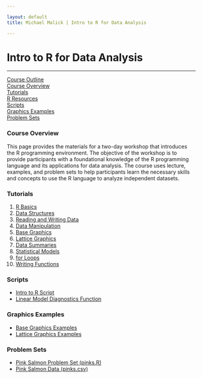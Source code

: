 ```yaml
---

layout: default
title: Michael Malick | Intro to R for Data Analysis

---
```

 

# Intro to R for Data Analysis

---

<div class = navigation> 
   <a href="/r-intro/outline.html">Course Outline</a> </br>
   <a href="#overview">Course Overview</a> </br>
   <a href="#tutorials">Tutorials</a> </br>
   <a href="/r-intro/resources.html">R Resources</a> </br>
   <a href="#scripts">Scripts</a> </br>
   <a href="#graphicsexamples">Graphics Examples</a> </br>
   <a href="#problems">Problem Sets</a> </br>
</div>



<a id="overview"></a>
### Course Overview
This page provides the materials for a two-day workshop that
introduces the R programming environment. The objective of the
workshop is to provide participants with a foundational knowledge of
the R programming language and its applications for data analysis.
The course uses lecture, examples, and problem sets to help
participants learn the necessary skills and concepts to use the R
language to analyze independent datasets.



<a id="tutorials"></a>
### Tutorials

1.  [R Basics][T1]
2.  [Data Structures][T2]
3.  [Reading and Writing Data][T3]
4.  [Data Manipulation][T4]
5.  [Base Graphics][T5]
6.  [Lattice Graphics][T6]
7.  [Data Summaries][T7]
8.  [Statistical Models][T8]
9.  [for Loops][T9]
10. [Writing Functions][T10]


[T1]:  /r-intro/tutorials/1_basics.pdf
[T2]:  /r-intro/tutorials/2_data_structures.pdf
[T3]:  /r-intro/tutorials/3_reading_writing_data.pdf
[T4]:  /r-intro/tutorials/4_data_manipulation.pdf
[T5]:  /r-intro/tutorials/5_base_graphics.pdf
[T6]:  /r-intro/tutorials/6_lattice_graphics.pdf
[T7]:  /r-intro/tutorials/7_data_summaries.pdf
[T8]:  /r-intro/tutorials/8_statistical_models.pdf
[T9]:  /r-intro/tutorials/9_for_loops.pdf
[T10]: /r-intro/tutorials/10_writing_functions.pdf



<a id="scripts"></a>
### Scripts

* [Intro to R Script][script1]
* [Linear Model Diagnostics Function][script2] 

[script1]: /r-intro/scripts/script_intro_r.R
[script2]: /r-intro/scripts/script_lm_diag.R





<a id="graphicsexamples"></a>
### Graphics Examples

* [Base Graphics Examples][E1]
* [Lattice Graphics Examples][E2]

[E1]: /R/tutorials/example_base_graphics.pdf
[E2]: /R/tutorials/example_lattice_graphics.pdf




<a id="problems"></a>
### Problem Sets

* [Pink Salmon Problem Set (pinks.R)][P1]
* [Pink Salmon Data (pinks.csv)][P2]

[P1]: /R/problems/pinks.R
[P2]: /R/problems/pinks.csv


